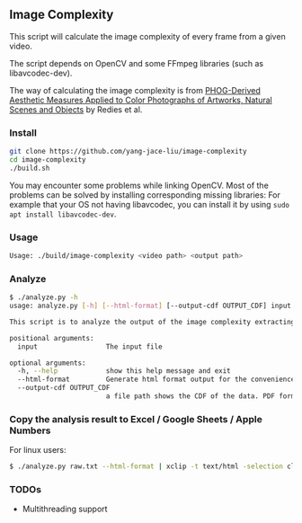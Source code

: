 ## Image Complexity

This script will calculate the image complexity of every frame from a given video.

The script depends on OpenCV and some FFmpeg libraries (such as libavcodec-dev).

The way of calculating the image complexity is from [PHOG-Derived Aesthetic Measures Applied to Color Photographs of Artworks, Natural Scenes and Objects](https://www.researchgate.net/publication/259620648_PHOG-Derived_Aesthetic_Measures_Applied_to_Color_Photographs_of_Artworks_Natural_Scenes_and_Objects) by Redies et al.

### Install

```bash
git clone https://github.com/yang-jace-liu/image-complexity
cd image-complexity
./build.sh
```

You may encounter some problems while linking OpenCV.
Most of the problems can be solved by installing corresponding missing libraries:
For example that your OS not having libavcodec, you can install it by using `sudo apt install libavcodec-dev`.

### Usage

```bash
Usage: ./build/image-complexity <video path> <output path>
```

### Analyze

```bash
$ ./analyze.py -h
usage: analyze.py [-h] [--html-format] [--output-cdf OUTPUT_CDF] input

This script is to analyze the output of the image complexity extracting program.

positional arguments:
  input                 The input file

optional arguments:
  -h, --help            show this help message and exit
  --html-format         Generate html format output for the convenience of copying/pasting to Excel/Google Sheet/Apple Numbers.
  --output-cdf OUTPUT_CDF
                        a file path shows the CDF of the data. PDF format is preferred.
```

### Copy the analysis result to Excel / Google Sheets / Apple Numbers

For linux users:

```bash
$ ./analyze.py raw.txt --html-format | xclip -t text/html -selection clipboard
```

### TODOs

- Multithreading support
